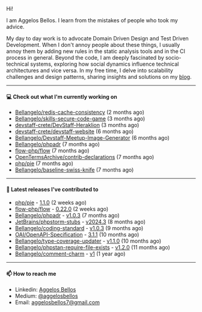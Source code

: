 Hi!

I am Aggelos Bellos. I learn from the mistakes of people who took my advice.

My day to day work is to advocate Domain Driven Design and Test Driven Development. When I don't annoy people about these things, I usually annoy them by adding new rules in the static analysis tools and in the CI process in general.
Beyond the code, I am deeply fascinated by socio-technical systems, exploring how social dynamics influence technical architectures and vice versa.
In my free time, I delve into scalability challenges and design patterns, sharing insights and solutions on my [blog](https://medium.com/@aggelosbellos).

---

#### 💻 Check out what I'm currently working on

- [Bellangelo/redis-cache-consistency](https://github.com/Bellangelo/redis-cache-consistency) (2 months ago)
- [Bellangelo/skills-secure-code-game](https://github.com/Bellangelo/skills-secure-code-game) (3 months ago)
- [devstaff-crete/DevStaff-Heraklion](https://github.com/devstaff-crete/DevStaff-Heraklion) (3 months ago)
- [devstaff-crete/devstaff-website](https://github.com/devstaff-crete/devstaff-website) (6 months ago)
- [Bellangelo/Devstaff-Meetup-Image-Generator](https://github.com/Bellangelo/Devstaff-Meetup-Image-Generator) (6 months ago)
- [Bellangelo/phpadr](https://github.com/Bellangelo/phpadr) (7 months ago)
- [flow-php/flow](https://github.com/flow-php/flow) (7 months ago)
- [OpenTermsArchive/contrib-declarations](https://github.com/OpenTermsArchive/contrib-declarations) (7 months ago)
- [php/pie](https://github.com/php/pie) (7 months ago)
- [Bellangelo/baseline-swiss-knife](https://github.com/Bellangelo/baseline-swiss-knife) (7 months ago)

---

#### 🔭 Latest releases I've contributed to

- [php/pie](https://github.com/php/pie) - [1.1.0](https://github.com/php/pie/releases/tag/1.1.0) (2 weeks ago)
- [flow-php/flow](https://github.com/flow-php/flow) - [0.22.0](https://github.com/flow-php/flow/releases/tag/0.22.0) (2 weeks ago)
- [Bellangelo/phpadr](https://github.com/Bellangelo/phpadr) - [v1.0.3](https://github.com/Bellangelo/phpadr/releases/tag/v1.0.3) (7 months ago)
- [JetBrains/phpstorm-stubs](https://github.com/JetBrains/phpstorm-stubs) - [v2024.3](https://github.com/JetBrains/phpstorm-stubs/releases/tag/v2024.3) (8 months ago)
- [Bellangelo/coding-standard](https://github.com/Bellangelo/coding-standard) - [v1.0.3](https://github.com/Bellangelo/coding-standard/releases/tag/v1.0.3) (9 months ago)
- [OAI/OpenAPI-Specification](https://github.com/OAI/OpenAPI-Specification) - [3.1.1](https://github.com/OAI/OpenAPI-Specification/releases/tag/3.1.1) (10 months ago)
- [Bellangelo/type-coverage-updater](https://github.com/Bellangelo/type-coverage-updater) - [v1.1.0](https://github.com/Bellangelo/type-coverage-updater/releases/tag/v1.1.0) (10 months ago)
- [Bellangelo/phpstan-require-file-exists](https://github.com/Bellangelo/phpstan-require-file-exists) - [v1.2.0](https://github.com/Bellangelo/phpstan-require-file-exists/releases/tag/v1.2.0) (11 months ago)
- [Bellangelo/comment-charm](https://github.com/Bellangelo/comment-charm) - [v1](https://github.com/Bellangelo/comment-charm/releases/tag/v1) (1 year ago)

---

#### 📫 How to reach me

- Linkedin: [Aggelos Bellos](https://www.linkedin.com/in/aggelos-bellos/)
- Medium: [@aggelosbellos](https://medium.com/@aggelosbellos)
- Email: [aggelosbellos7@gmail.com](mailto:aggelosbellos7@gmail.com)